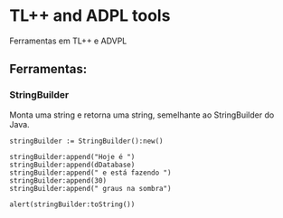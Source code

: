 # TL++ and ADPL tools
Ferramentas em TL++ e ADVPL

## Ferramentas:

### StringBuilder
Monta uma string e retorna uma string, semelhante ao StringBuilder do Java.

```clipper
stringBuilder := StringBuilder():new()

stringBuilder:append("Hoje é ")
stringBuilder:append(dDatabase)
stringBuilder:append(" e está fazendo ")
stringBuilder:append(30)
stringBuilder:append(" graus na sombra")

alert(stringBuilder:toString())
```
